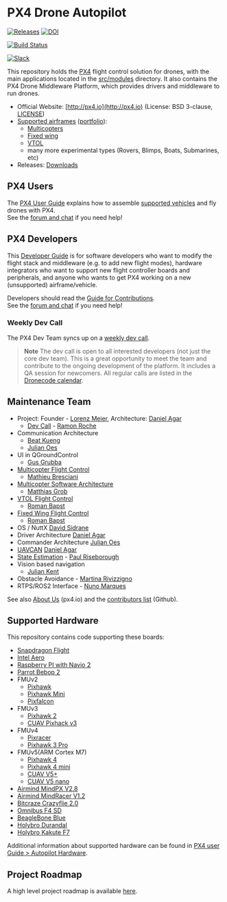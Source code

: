 # PX4 Drone Autopilot

[![Releases](https://img.shields.io/github/release/PX4/Firmware.svg)](https://github.com/PX4/Firmware/releases) [![DOI](https://zenodo.org/badge/22634/PX4/Firmware.svg)](https://zenodo.org/badge/latestdoi/22634/PX4/Firmware)

[![Build Status](http://ci.px4.io:8080/buildStatus/icon?job=PX4/Firmware/master)](http://ci.px4.io:8080/blue/organizations/jenkins/PX4%2FFirmware/activity)

[![Slack](https://px4-slack.herokuapp.com/badge.svg)](http://slack.px4.io)

This repository holds the [PX4](http://px4.io) flight control solution for drones, with the main applications located in the [src/modules](https://github.com/PX4/Firmware/tree/master/src/modules) directory. It also contains the PX4 Drone Middleware Platform, which provides drivers and middleware to run drones.

* Official Website: [http://px4.io](http://px4.io) \(License: BSD 3-clause, [LICENSE](https://github.com/PX4/Firmware/blob/master/LICENSE)\)
* [Supported airframes](https://docs.px4.io/en/airframes/airframe_reference.html) \([portfolio](http://px4.io/#airframes)\):
  * [Multicopters](https://docs.px4.io/en/airframes/airframe_reference.html#copter)
  * [Fixed wing](https://docs.px4.io/en/airframes/airframe_reference.html#plane)
  * [VTOL](https://docs.px4.io/en/airframes/airframe_reference.html#vtol)
  * many more experimental types \(Rovers, Blimps, Boats, Submarines, etc\)
* Releases: [Downloads](https://github.com/PX4/Firmware/releases)

## PX4 Users

The [PX4 User Guide](https://docs.px4.io/en/) explains how to assemble [supported vehicles](https://docs.px4.io/en/airframes/airframe_reference.html) and fly drones with PX4.  
See the [forum and chat](https://docs.px4.io/en/#support) if you need help!

## PX4 Developers

This [Developer Guide](https://dev.px4.io/) is for software developers who want to modify the flight stack and middleware \(e.g. to add new flight modes\), hardware integrators who want to support new flight controller boards and peripherals, and anyone who wants to get PX4 working on a new \(unsupported\) airframe/vehicle.

Developers should read the [Guide for Contributions](https://dev.px4.io/en/contribute/).  
See the [forum and chat](https://dev.px4.io/en/#support) if you need help!

### Weekly Dev Call

The PX4 Dev Team syncs up on a [weekly dev call](https://dev.px4.io/en/contribute/#dev_call).

> **Note** The dev call is open to all interested developers \(not just the core dev team\). This is a great opportunity to meet the team and contribute to the ongoing development of the platform. It includes a QA session for newcomers. All regular calls are listed in the [Dronecode calendar](https://www.dronecode.org/calendar/).

## Maintenance Team

* Project: Founder - [Lorenz Meier](https://github.com/LorenzMeier), Architecture: [Daniel Agar](https://github.com/dagar)
  * [Dev Call](https://github.com/PX4/Firmware/labels/devcall) - [Ramon Roche](https://github.com/mrpollo)
* Communication Architecture
  * [Beat Kueng](https://github.com/bkueng)
  * [Julian Oes](https://github.com/JulianOes)
* UI in QGroundControl
  * [Gus Grubba](https://github.com/dogmaphobic)
* [Multicopter Flight Control](https://github.com/PX4/Firmware/labels/multicopter)
  * [Mathieu Bresciani](https://github.com/bresch)
* [Multicopter Software Architecture](https://github.com/PX4/Firmware/labels/multicopter)
  * [Matthias Grob](https://github.com/MaEtUgR)
* [VTOL Flight Control](https://github.com/PX4/Firmware/labels/vtol)
  * [Roman Bapst](https://github.com/RomanBapst)
* [Fixed Wing Flight Control](https://github.com/PX4/Firmware/labels/fixedwing)
  * [Roman Bapst](https://github.com/RomanBapst)
* OS / NuttX [David Sidrane](https://github.com/davids5)
* Driver Architecture [Daniel Agar](https://github.com/dagar)
* Commander Architecture [Julian Oes](https://github.com/julianoes)
* [UAVCAN](https://github.com/PX4/Firmware/labels/uavcan) [Daniel Agar](https://github.com/dagar)
* [State Estimation](https://github.com/PX4/Firmware/issues?q=is%3Aopen+is%3Aissue+label%3A"state+estimation") - [Paul Riseborough](https://github.com/priseborough)
* Vision based navigation
  * [Julian Kent](https://github.com/jkflying)
* Obstacle Avoidance - [Martina Rivizzigno](https://github.com/mrivi)
* RTPS/ROS2 Interface - [Nuno Marques](https://github.com/TSC21)

See also [About Us](http://px4.io/about-us/#development_team) \(px4.io\) and the [contributors list](https://github.com/PX4/Firmware/graphs/contributors) \(Github\).

## Supported Hardware

This repository contains code supporting these boards:

* [Snapdragon Flight](https://docs.px4.io/master/en/flight_controller/snapdragon_flight.html)
* [Intel Aero](https://docs.px4.io/master/en/flight_controller/intel_aero.html)
* [Raspberry PI with Navio 2](https://docs.px4.io/master/en/flight_controller/raspberry_pi_navio2.html)
* [Parrot Bebop 2](https://dev.px4.io/master/en/advanced/parrot_bebop.html)
* FMUv2
  * [Pixhawk](https://docs.px4.io/master/en/flight_controller/pixhawk.html)
  * [Pixhawk Mini](https://docs.px4.io/master/en/flight_controller/pixhawk_mini.html)
  * [Pixfalcon](https://docs.px4.io/master/en/flight_controller/pixfalcon.html)
* FMUv3 
  * [Pixhawk 2](https://docs.px4.io/master/en/flight_controller/pixhawk-2.html)
  * [CUAV Pixhack v3](https://docs.px4.io/master/en/flight_controller/pixhack_v3.html)
* FMUv4
  * [Pixracer](https://docs.px4.io/master/en/flight_controller/pixracer.html)
  * [Pixhawk 3 Pro](https://docs.px4.io/master/en/flight_controller/pixhawk3_pro.html)
* FMUv5(ARM Cortex M7)
  * [Pixhawk 4](https://docs.px4.io/master/en/flight_controller/pixhawk4.html)
  * [Pixhawk 4 mini](https://docs.px4.io/master/en/flight_controller/pixhawk4_mini.html)  
  * [CUAV V5+](https://docs.px4.io/master/en/flight_controller/cuav_v5_plus.html)
  * [CUAV V5 nano](https://docs.px4.io/master/en/flight_controller/cuav_v5_nano.html)
* [Airmind MindPX V2.8](http://www.mindpx.net/assets/accessories/UserGuide_MindPX.pdf)
* [Airmind MindRacer V1.2](http://mindpx.net/assets/accessories/mindracer_user_guide_v1.2.pdf)
* [Bitcraze Crazyflie 2.0](https://docs.px4.io/master/en/flight_controller/crazyflie2.html)
* [Omnibus F4 SD](https://docs.px4.io/master/en/flight_controller/omnibus_f4_sd.html)
* [BeagleBone Blue](https://docs.px4.io/master/en/flight_controller/beaglebone_blue.html)
* [Holybro Durandal](https://docs.px4.io/master/en/flight_controller/durandal.html)
* [Holybro Kakute F7](https://docs.px4.io/master/en/flight_controller/kakutef7.html)

Additional information about supported hardware can be found in [PX4 user Guide &gt; Autopilot Hardware](https://docs.px4.io/en/flight_controller/).

## Project Roadmap

A high level project roadmap is available [here](https://www.dronecode.org/roadmap/).

